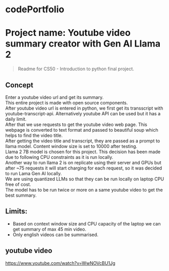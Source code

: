 # codePortfolio
# Project name: Youtube video summary creator with Gen AI Llama 2
>Readme for CS50 - Introduction to python final project.

## Concept
Enter a youtube video url and get its summary.<br/>
This entire project is made with open source components.<br/>
After youtube video url is entered in python, we first get its transscript with youtube-transcript-api. Alternatively youtube API can be used but it has a daily limit.<br/>
After that we use requests to get the youtube video web page. This webpage is converted to text format and passed to beautiful soup which helps to find the video title.<br/>
After getting the video title and transcript, they are passed as a prompt to llama model. Content window size is set to 10000 after testing.<br/>
Llama 2 7B model is chosen for this project. This decision has been made due to following CPU constraints as it is run locally.<br/>
Another way to run llama 2 is on replicate using their server and GPUs but after ~75 requests it will start charging for each request, so it was decided to run Lama Gen AI locally.<br/>
We are using quantized LLMs so that they can be run locally on laptop CPU free of cost.<br/>
The model has to be run twice or more on a same youtube video to get the best summary.<br/>

## Limits:
- Based on context window size and CPU capacity of the laptop we can get summary of max 45 min video.<br/>
- Only english videos can be summarised.<br/>

## youtube video
https://www.youtube.com/watch?v=WwNOVcBU1Jg
